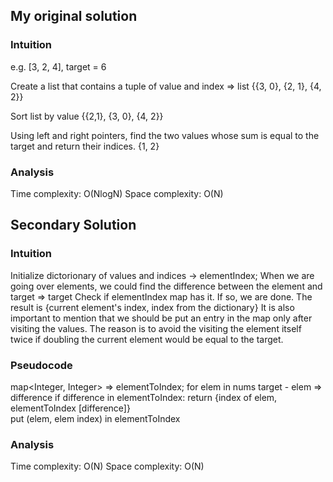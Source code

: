 ## My original solution

### Intuition

e.g. [3, 2, 4], target = 6

Create a list that contains a tuple of value and index => list
{{3, 0}, {2, 1}, {4, 2}}

Sort list by value
{{2,1}, {3, 0}, {4, 2}}

Using left and right pointers, find the two values whose sum is equal to the target and return their indices.
{1, 2}

### Analysis
Time complexity: O(NlogN)
Space complexity: O(N)


## Secondary Solution

### Intuition
Initialize dictorionary of values and indices -> elementIndex;
When we are going over elements, we could find the difference between the element and target => target
Check if elementIndex map has it. If so, we are done. The result is {current element's index, index from the dictionary}
It is also important to mention that we should be put an entry in the map only after visiting the values. The reason is to avoid 
the visiting the element itself twice if doubling the current element would be equal to the target.

### Pseudocode
map<Integer, Integer> => elementToIndex;
for elem in nums
	target - elem => difference
	if difference in elementToIndex:
		return {index of elem, elementToIndex [difference]}		
	put (elem, elem index) in elementToIndex
 
### Analysis
Time complexity: O(N)
Space complexity: O(N)

